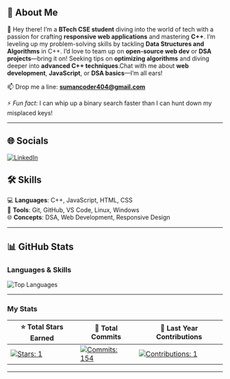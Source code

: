 ## 💫 About Me  

👋 Hey there! I’m a **BTech CSE student** diving into the world of tech with a passion for crafting **responsive web applications** and mastering **C++**. I’m leveling up my problem-solving skills by tackling **Data Structures and Algorithms** in C++. I’d love to team up on **open-source web dev** or **DSA projects**—bring it on! Seeking tips on **optimizing algorithms** and diving deeper into **advanced C++ techniques**.Chat with me about **web development**, **JavaScript**, or **DSA basics**—I’m all ears! 

📫 Drop me a line: **[sumancoder404@gmail.com](mailto:sumancoder404@gmail.com)**  

⚡ *Fun fact*: I can whip up a binary search faster than I can hunt down my misplaced keys!  

---

## 🌐 Socials   
[![LinkedIn](https://img.shields.io/badge/LinkedIn-0A66C2?style=for-the-badge&logo=linkedin&logoColor=white)](https://www.linkedin.com/in/suman-maity-b84879292/)   


## 🛠️ Skills  
💻 **Languages**: C++, JavaScript, HTML, CSS  
🧰 **Tools**: Git, GitHub, VS Code, Linux, Windows  
🌐 **Concepts**: DSA, Web Development, Responsive Design  

---

## 📊 GitHub Stats  

### Languages & Skills  
![Top Languages](https://github-readme-stats.vercel.app/api/top-langs/?username=sumancpp&layout=compact&theme=radical&hide_border=true&langs_count=6&title_color=FF00FF&text_color=FFFFFF)  

---

### My Stats  
| ⭐ **Total Stars Earned** | 💾 **Total Commits** | 📅 **Last Year Contributions** |
|---------------------------|----------------------|-------------------------------|
| [![Stars: 1](https://img.shields.io/badge/Stars-1-FFD700?style=for-the-badge)](https://github.com/sumancpp?tab=stars) | [![Commits: 154](https://img.shields.io/badge/Commits-154-00FF00?style=for-the-badge)](https://github.com/sumancpp) | [![Contributions: 1](https://img.shields.io/badge/Contributions-1-FF4500?style=for-the-badge)](https://github.com/sumancpp) |



---


<!--
**sumancpp/sumancpp** is a ✨ _special_ ✨ repository because its `README.md` (this file) appears on your GitHub profile.

Here are some ideas to get you started:

- 🔭 I’m currently working on ...
- 🌱 I’m currently learning ...
- 👯 I’m looking to collaborate on ...
- 🤔 I’m looking for help with ...
- 💬 Ask me about ...
- 📫 How to reach me: ...
- 😄 Pronouns: ...
- ⚡ Fun fact: ...
-->
